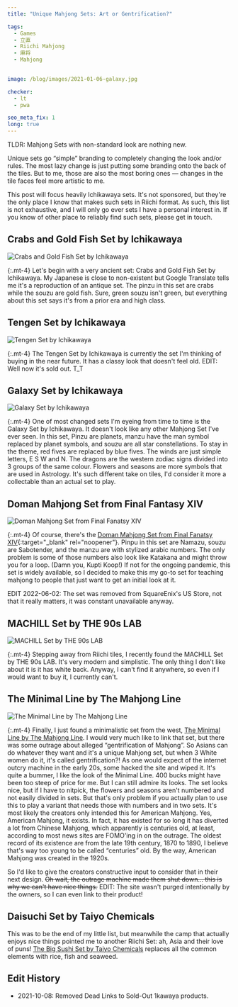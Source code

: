 ```yaml
---
title: "Unique Mahjong Sets: Art or Gentrification?"

tags:
  - Games
  - 立直
  - Riichi Mahjong
  - 麻将
  - Mahjong
  

image: /blog/images/2021-01-06-galaxy.jpg

checker:
  - lt
  - pwa

seo_meta_fix: 1
long: true
---
```

TLDR: Mahjong Sets with non-standard look are nothing new.

Unique sets go “simple” branding to completely changing the look and/or rules.
The most lazy change is just putting some branding onto the back of the tiles.
But to me, those are also the most boring ones — changes in the tile faces feel more artistic to me.
<!--more-->

This post will focus heavily Ichikawaya sets.
It's not sponsored, but they're the only place I know that makes such sets in Riichi format.
As such, this list is not exhaustive, and I will only go ever sets I have a personal interest in.
If you know of other place to reliably find such sets, please get in touch.

## Crabs and Gold Fish Set by Ichikawaya

<picture>
  <source srcset="{{ '/blog/images/2021-01-06-kingyo.avif' | absolute_url }}" type="image/avif">
  <source srcset="{{ '/blog/images/2021-01-06-kingyo.webp' | absolute_url }}" type="image/webp">
  <img loading="lazy" src="{{ '/blog/images/2021-01-06-kingyo.jpg' | absolute_url }}" alt="Crabs and Gold Fish Set by Ichikawaya">
</picture>

{:.mt-4}
Let's begin with a very ancient set: Crabs and Gold Fish Set by Ichikawaya.
My Japanese is close to non-existent but Google Translate tells me it's a reproduction of an antique set.
The pinzu in this set are crabs while the souzu are gold fish.
Sure, green souzu isn't green, but everything about this set says it's from a prior era and high class.

## Tengen Set by Ichikawaya

<picture>
  <source srcset="{{ '/blog/images/2021-01-06-tengen.avif' | absolute_url }}" type="image/avif">
  <source srcset="{{ '/blog/images/2021-01-06-tengen.webp' | absolute_url }}" type="image/webp">
  <img loading="lazy" src="{{ '/blog/images/2021-01-06-tengen.jpg' | absolute_url }}" alt="Tengen Set by Ichikawaya">
</picture>

{:.mt-4}
The Tengen Set by Ichikawaya is currently the set I'm thinking of buying in the near future.
It has a classy look that doesn't feel old.
EDIT: Well now it's sold out. T_T

## Galaxy Set by Ichikawaya

<picture>
  <source srcset="{{ '/blog/images/2021-01-06-galaxy.avif' | absolute_url }}" type="image/avif">
  <source srcset="{{ '/blog/images/2021-01-06-galaxy.webp' | absolute_url }}" type="image/webp">
  <img loading="lazy" src="{{ '/blog/images/2021-01-06-galaxy.jpg' | absolute_url }}" alt="Galaxy Set by Ichikawaya">
</picture>

{:.mt-4}
One of most changed sets I'm eyeing from time to time is the Galaxy Set by Ichikawaya.
It doesn't look like any other Mahjong Set I've ever seen.
In this set, Pinzu are planets, manzu have the man symbol replaced by planet symbols, and souzu are all star constellations.
To stay in the theme, red fives are replaced by blue fives.
The winds are just simple letters, E S W and N.
The dragons are the western zodiac signs divided into 3 groups of the same colour.
Flowers and seasons are more symbols that are used in Astrology.
It's such different take on tiles, I'd consider it more a collectable than an actual set to play.

## Doman Mahjong Set from Final Fantasy XIV

<picture>
  <source srcset="{{ '/blog/images/2021-01-06-doman.avif' | absolute_url }}" type="image/avif">
  <source srcset="{{ '/blog/images/2021-01-06-doman.webp' | absolute_url }}" type="image/webp">
  <img loading="lazy" src="{{ '/blog/images/2021-01-06-doman.jpg' | absolute_url }}" alt="Doman Mahjong Set from Final Fanatsy XIV">
</picture>

{:.mt-4}
Of course, there's the [Doman Mahjong Set from Final Fanatsy XIV](https://store.eu.square-enix-games.com/geo/ff14_doman_mahjong_tiles){:target="_blank" rel="noopener"}.
Pinpu in this set are Namazu, souzu are Sabotender, and the manzu are with stylized arabic numbers.
The only problem is some of those numbers also look like Katakana and might throw you for a loop. (Damn you, Kupti Koop!)
If not for the ongoing pandemic, this set is widely available, so I decided to make this my go-to set for teaching mahjong to people that just want to get an initial look at it.

EDIT 2022-06-02: The set was removed from SquareEnix's US Store, not that it really matters, it was constant unavailable anyway.

## MACHILL Set by THE 90s LAB

<picture>
  <source srcset="{{ '/blog/images/2021-01-06-machill.avif' | absolute_url }}" type="image/avif">
  <source srcset="{{ '/blog/images/2021-01-06-machill.webp' | absolute_url }}" type="image/webp">
  <img loading="lazy" src="{{ '/blog/images/2021-01-06-machill.jpg' | absolute_url }}" alt="MACHILL Set by THE 90s LAB">
</picture>

{:.mt-4}
Stepping away from Riichi tiles, I recently found the MACHILL Set by THE 90s LAB.
It's very modern and simplistic.
The only thing I don't like about it is it has white back.
Anyway, I can't find it anywhere, so even if I would want to buy it, I currently can't.

## The Minimal Line by The Mahjong Line

<picture>
  <source srcset="{{ '/blog/images/2021-01-06-minimal.avif' | absolute_url }}" type="image/avif">
  <source srcset="{{ '/blog/images/2021-01-06-minimal.webp' | absolute_url }}" type="image/webp">
  <img loading="lazy" src="{{ '/blog/images/2021-01-06-minimal.jpg' | absolute_url }}" alt="The Minimal Line by The Mahjong Line">
</picture>

{:.mt-4}
Finally, I just found a minimalistic set from the west,
[The Minimal Line by The Mahjong Line](https://themahjongline.com/collections/the-minimal-line).
I would very much like to link that set, but there was some outrage about alleged “gentrification of Mahjong”.
So Asians can do whatever they want and it's a unique Mahjong set, but when 3 White women do it, it's called gentrification?!
As one would expect of the internet outcry machine in the early 20s, some hacked the site and wiped it.
It's quite a bummer, I like the look of the Minimal Line.
400 bucks might have been too steep of price for me.
But I can still admire its looks.
The set looks nice, but if I have to nitpick, the flowers and seasons aren't numbered and not easily divided in sets.
But that's only problem if you actually plan to use this to play a variant that needs those with numbers and in two sets.
It's most likely the creators only intended this for American Mahjong.
Yes, American Mahjong, it exists.
In fact, it has existed for so long it has diverted a lot from Chinese Mahjong, which apparently is centuries old, at least, according to most news sites are FOMO'ing in on the outrage.
The oldest record of its existence are from the late 19th century, 1870 to 1890, I believe that's way too young to be called “centuries” old.
By the way, American Mahjong was created in the 1920s.

So I'd like to give the creators constructive input to consider that in their next design.
~~Oh wait, the outrage machine made them shut down… this is why we can't have nice things.~~
EDIT: The site wasn't purged intentionally by the owners, so I can even link to their product!

## Daisuchi Set by Taiyo Chemicals

This was to be the end of my little list, but meanwhile the camp that actually enjoys nice things pointed me to another Riichi Set: ah, Asia and their love of puns!
[The Big Sushi Set by Taiyo Chemicals](https://www.amazon.co.jp/-/en/Mahjong-Tiles-Daisuchi-Ponguan-Margun/dp/B008GRZUYU) replaces all the common elements with rice, fish and seaweed.

## Edit History

- 2021-10-08: Removed Dead Links to Sold-Out 1kawaya products.
